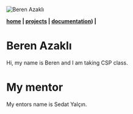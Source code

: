 ![Beren Azaklı](assets/profil.png)

**[home](https://berenazakliii.github.io/berenazakli.github.io2/) | **[projects](projects.md)** | [documentation](documentation.md)) |**

# Beren Azaklı
Hi, my name is Beren and I am taking CSP class.


# My mentor
My entors name is Sedat Yalçın.





